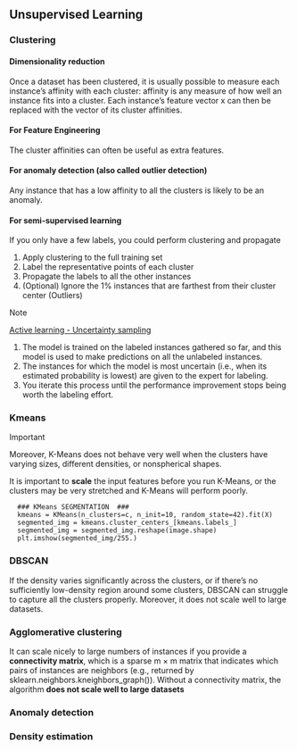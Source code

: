 ## Unsupervised Learning

### Clustering
#### Dimensionality reduction
Once a dataset has been clustered, it is usually possible to measure each instance’s affinity with each cluster: affinity is any measure of how well an instance fits into a cluster. 
Each instance’s feature vector x can then be replaced with the vector of its cluster affinities.

#### For Feature Engineering
The cluster affinities can often be useful as extra features.

#### For anomaly detection (also called outlier detection)
Any instance that has a low affinity to all the clusters is likely to be an anomaly.

#### For semi-supervised learning
If you only have a few labels, you could perform clustering and propagate
1) Apply clustering to the full training set
2) Label the representative points of each cluster
3) Propagate the labels to all the other instances
4) (Optional) Ignore the 1% instances that are farthest from their cluster center (Outliers)

>[!NOTE]
> <ins> Active learning - Uncertainty sampling </ins>
> 1. The model is trained on the labeled instances gathered so far, and this model is used to make predictions on all the unlabeled
instances.
> 2. The instances for which the model is most uncertain (i.e., when its
estimated probability is lowest) are given to the expert for labeling.
> 3. You iterate this process until the performance improvement stops
being worth the labeling effort.

### Kmeans
> [!IMPORTANT]
> Moreover, K-Means does not behave very well when the clusters have varying sizes, different densities, or nonspherical
shapes.
>
>  It is important to **scale** the input features before you run K-Means, or the clusters may
be very stretched and K-Means will perform poorly.
```
  ### KMeans SEGMENTATION  ###
  kmeans = KMeans(n_clusters=c, n_init=10, random_state=42).fit(X)
  segmented_img = kmeans.cluster_centers_[kmeans.labels_]
  segmented_img = segmented_img.reshape(image.shape)
  plt.imshow(segmented_img/255.)
```
### DBSCAN
If the density varies significantly across the clusters, or if there’s no sufficiently low-density region around some clusters, 
DBSCAN can struggle to capture all the clusters properly. Moreover, it does not scale well to large datasets.

### Agglomerative clustering
It can scale nicely to large numbers of instances if you provide a **connectivity matrix**, which is a
sparse m × m matrix that indicates which pairs of instances are neighbors (e.g., returned by
sklearn.neighbors.kneighbors_graph()). Without a connectivity matrix, the algorithm **does not scale well to large datasets**

### Anomaly detection

### Density estimation
